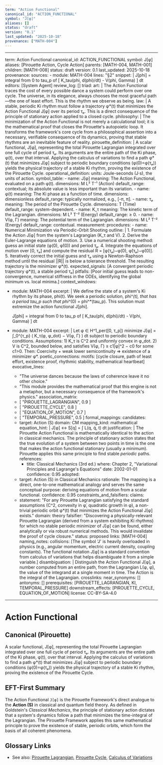 ```yaml
---
term: "Action Functional"
canonical_id: "ACTION_FUNCTIONAL"
symbol: "J[φ]"
aliases: []
status: "draft"
version: "0.1"
last_updated: "2025-10-18"
provenance: ["MATH-004"]
---
```


---
term: Action Functional
canonical_id: ACTION_FUNCTIONAL
symbol: J[φ]
aliases: [Pirouette Action, Cycle Action]
parents: [MATH-004, MATH-001]
children: [MATH-008]
status: draft
version: 0.1
last_updated: 2025-10-18
provenance:
  sources:
    - module: MATH-004
      lines: "§2"
      snippet: |
        J[phi] = integral from 0 to tau_p of [ K_tau(phi, d(phi)/dt) - V(phi, Gamma) ] dt
  editors: [System Agent]
  review_log: []
triad:
  art: |
    The Action Functional traces the cost of every possible dance a system could perform over one cycle. The universe, in its elegance, always chooses the most graceful path—the one of least effort. This is the rhythm we observe as being.
  law: |
    A stable, periodic Ki rhythm must follow a trajectory φ*(t) that minimizes the Action Functional J[φ] over its period τₚ. This is a direct consequence of the principle of stationary action applied to a closed cycle.
  philosophy: |
    The minimization of the Action Functional is not merely a calculational tool; it is the mathematical proof that closes the Pirouette's autopoietic loop. It transforms the framework's core cycle from a philosophical assertion into a necessary, verifiable consequence of its dynamics, proving that stable rhythms are an inevitable feature of reality.
pirouette_definition: |
  A scalar functional, J[φ], representing the total Pirouette Lagrangian integrated over one full cycle of period τₚ. Its arguments are the entire path of the Ki phase, φ(t), over that interval. Applying the calculus of variations to find a path φ*(t) that minimizes J[φ] subject to periodic boundary conditions (φ(0)=φ(τₚ)) yields the physical trajectory of a stable Ki rhythm, proving the existence of the Pirouette Cycle.
operational_definition:
  units: Joule-seconds (J·s), the units of action.
  symbol_table:
    - name: J[φ]
      meaning: The Action Functional, evaluated on a path φ(t).
      dimensions: M L² T⁻¹ (Action)
      default_range: contextual; its absolute value is less important than its variation.
    - name: φ(t)
      meaning: The Ki phase as a function of time.
      dimensions: dimensionless
      default_range: typically normalized, e.g., [-π, π].
    - name: τₚ
      meaning: The period of the Pirouette Cycle.
      dimensions: T (Time)
      default_range: system-dependent.
    - name: K_τ
      meaning: The kinetic term of the Lagrangian.
      dimensions: M L² T⁻² (Energy)
      default_range: ≥ 0.
    - name: V(φ, Γ)
      meaning: The potential term of the Lagrangian.
      dimensions: M L² T⁻² (Energy)
      default_range: contextual.
  measurement:
    procedures:
      - name: Numerical Minimization via Periodic-Orbit Shooting
        outline: |
          1. Formulate the Action J[φ] from the system's Lagrangian (K_τ and V).
          2. Derive the Euler-Lagrange equations of motion.
          3. Use a numerical shooting method: guess an initial state (φ(0), φ̇(0)) and period τₚ.
          4. Integrate the equations of motion over [0, τₚ] and compute the residual R = [φ(τₚ)−φ(0), φ̇(τₚ)−φ̇(0)].
          5. Iteratively correct the initial guess and τₚ using a Newton-Raphson method until the residual ||R|| is below a tolerance threshold. The resulting trajectory is the minimizer φ*(t).
        expected_signals: [A convergent periodic trajectory φ*(t), a stable period τₚ]
        pitfalls: [Poor initial guess leads to non-convergence, numerical stiffness in the ODEs, identifying the global minimum vs. local minima.]
context_windows:
  - module: MATH-004
    excerpt: |
      We define the state of a system's Ki rhythm by its phase, phi(t). We seek a periodic solution, phi^*(t), that has a period tau_p such that phi^*(0) = phi^*(tau_p). This solution must extremize the action functional J[phi].
      
      J[phi] = integral from 0 to tau_p of [ K_tau(phi, d(phi)/dt) - V(phi, Gamma) ] dt
  - module: MATH-004
    excerpt: |
      Let φ ∈ H^1_per([0, τ_p]) minimize J[φ] = ∫_0^{τ_p} ( K_τ(φ, φ_dot) − V(φ, Γ) ) dt subject to periodic boundary conditions.
      Assumptions: 1) K_τ is C^2 and uniformly convex in φ_dot. 2) V is C^2, bounded below, and satisfies V(φ, Γ) ≥ c1|φ|^2 − c0 for some c1>0. Then: Coercivity + weak lower semicontinuity ⇒ existence of a minimizer φ*.
poetic_connections:
  motifs: [cycle closure, path of least effort, existence proof, rhythmic stability, mathematical heartbeat]
  evocative_lines:
    - "The universe dances because the laws of coherence leave it no other choice."
    - "This module provides the mathematical proof that this engine is not a metaphor, but a necessary consequence of the framework's physics."
  association_matrix:
    - [ "PIROUETTE_LAGRANGIAN", 0.9 ]
    - [ "PIROUETTE_CYCLE", 0.8 ]
    - [ "EQUATION_OF_MOTION", 0.7 ]
    - [ "TEMPORAL_PRESSURE", 0.5 ]
formal_mappings:
  candidates:
    - target: Action (S)
      domain: CM
      mapping_kind: mathematical
      equation_hint: |
        J[φ] ↔ S[q] = ∫ L(q, q̇, t) dt
      justification: |
        The Pirouette Action Functional is mathematically identical to the action in classical mechanics. The principle of stationary action states that the true evolution of a system between two points in time is the one that makes the action functional stationary (usually a minimum). Pirouette applies this same principle to find stable *periodic* paths.
      references:
        - title: Classical Mechanics (3rd ed.)
          where: Chapter 2, "Variational Principles and Lagrange's Equations"
          date: 2002-01-01
      confidence: 0.95
  adopted:
    - target: Action (S) in Classical Mechanics
      rationale: The mapping is a direct, one-to-one mathematical analogy and serves the same conceptual purpose: deriving equations of motion from a scalar functional.
      confidence: 0.95
constraints_and_falsifiers:
  claims:
    - statement: "For any Pirouette Lagrangian satisfying the standard assumptions (C^2, convexity in φ̇, quadratic growth in φ), a non-trivial periodic orbit φ*(t) that minimizes the Action Functional J[φ] exists."
      domain: theory
      falsifier: "Discovering a physically-relevant Pirouette Lagrangian (derived from a system exhibiting Ki rhythms) for which no stable periodic minimizer of J[φ] can be found, either analytically or via robust numerical methods. This would invalidate the proof of cycle closure."
      status: proposed
      links: [MATH-004]
naming_notes:
  collisions: [The symbol 'J' is heavily overloaded in physics (e.g., angular momentum, electric current density, coupling constants). The functional notation J[φ] is a standard convention from calculus of variations that helps disambiguate it from a simple variable.]
  disambiguation: |
    Distinguish the Action Functional J[φ], a number computed from an entire path, from the Lagrangian L(φ, φ̇), the value of the integrand at a single moment in time. The Action is the integral of the Lagrangian.
crosslinks:
  near_synonyms: []
  antonyms: []
  prerequisites: [PIROUETTE_LAGRANGIAN, KI, TEMPORAL_PRESSURE]
  downstream_effects: [PIROUETTE_CYCLE, EQUATION_OF_MOTION]
license: CC-BY-SA-4.0
---

# Action Functional

## Canonical (Pirouette)
A scalar functional, J[φ], representing the total Pirouette Lagrangian integrated over one full cycle of period τₚ. Its arguments are the entire path of the Ki phase, φ(t), over that interval. Applying the calculus of variations to find a path φ*(t) that minimizes J[φ] subject to periodic boundary conditions (φ(0)=φ(τₚ)) yields the physical trajectory of a stable Ki rhythm, proving the existence of the Pirouette Cycle.

## EFT-First Summary
The Action Functional `J[φ]` is the Pirouette Framework's direct analogue to the **Action (S)** in classical and quantum field theory. As defined in Goldstein's *Classical Mechanics*, the principle of stationary action dictates that a system's dynamics follow a path that minimizes the time-integral of the Lagrangian. The Pirouette Framework applies this same mathematical principle to prove the existence of stable, periodic orbits, which form the basis of all coherent phenomena.

## Glossary Links
- See also: [Pirouette Lagrangian](...), [Pirouette Cycle](...), [Calculus of Variations](...)